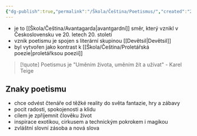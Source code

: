 ```yaml
---
{"dg-publish":true,"permalink":"/Škola/Čeština/Poetismus/","created":"2024-05-21T19:59:24.309+02:00","updated":"2024-05-21T20:08:23.993+02:00"}
---
```


- je to [[Škola/Čeština/Avantagarda\|avantgardní]] směr, který vznikl v Československu ve 20. letech 20. století
- vznik poetismu je spojen s literární skupinou [[Devětsil\|Devětsil]]
- byl vytvořen jako kontrast k [[Škola/Čeština/Proletářská poezie\|proletářksou poezií]]
 > [!quote]
> Poetismus je "Uměním života, uměním žít a užívat"
> \- Karel Teige
## Znaky poetismu
- chce odvést čtenáře od těžké reality do světa fantazie, hry a zábavy
- pocit radosti, spokojenosti a klidu
- cílem je zpříjemnit člověku život
- inspirace exotikou, cirkusem a technickým pokrokem i magikou
- zvláštní slovní zásoba a nová slova